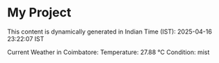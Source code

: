 # My Project

This content is dynamically generated in Indian Time (IST): 2025-04-16 23:22:07 IST


Current Weather in Coimbatore:
Temperature: 27.88 °C
Condition: mist
